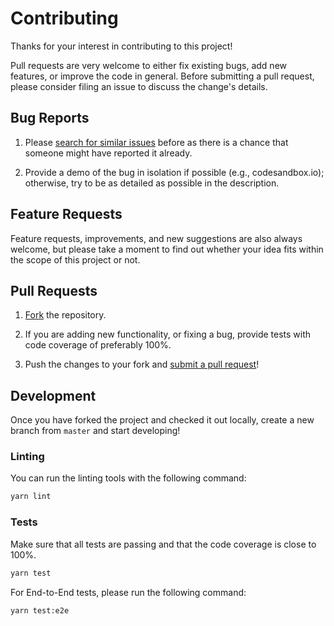 # Contributing

Thanks for your interest in contributing to this project!

Pull requests are very welcome to either fix existing bugs, add new features, or improve the code in general. Before submitting a pull request, please consider filing an issue to discuss the change's details.

## Bug Reports

1. Please [search for similar issues](https://github.com/ndresx/react-countdown/issues?q=is%3Aissue) before as there is a chance that someone might have reported it already.

2. Provide a demo of the bug in isolation if possible (e.g., codesandbox.io); otherwise, try to be as detailed as possible in the description.

## Feature Requests

Feature requests, improvements, and new suggestions are also always welcome, but please take a moment to find out whether your idea fits within the scope of this project or not.

## Pull Requests

1. [Fork](https://github.com/ndresx/react-countdown/fork) the repository.

2. If you are adding new functionality, or fixing a bug, provide tests with code coverage of preferably 100%.

3. Push the changes to your fork and [submit a pull request](https://docs.github.com/en/free-pro-team@latest/github/collaborating-with-issues-and-pull-requests/creating-a-pull-request-from-a-fork)!

## Development

Once you have forked the project and checked it out locally, create a new branch from `master` and start developing!

### Linting

You can run the linting tools with the following command:

```sh
yarn lint
```

### Tests

Make sure that all tests are passing and that the code coverage is close to 100%.

```sh
yarn test
```

For End-to-End tests, please run the following command:
```sh
yarn test:e2e
```
